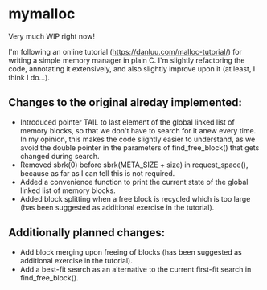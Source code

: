 # mymalloc
Very much WIP right now!

I'm following an online tutorial (https://danluu.com/malloc-tutorial/) for writing a simple memory manager in plain C. I'm slightly refactoring the code, annotating it extensively, and also slightly improve upon it (at least, I think I do...).

## Changes to the original alreday implemented:
  - Introduced pointer TAIL to last element of the global linked list of memory blocks, so that we don't have to search for it anew every time. In my opinion, this makes the code slightly easier to understand, as we avoid the double pointer in the parameters of find_free_block() that gets changed during search.
  - Removed sbrk(0) before sbrk(META_SIZE + size) in request_space(), because as far as I can tell this is not required.
  - Added a convenience function to print the current state of the global linked list of memory blocks.
  - Added block splitting when a free block is recycled which is too large (has been suggested as additional exercise in the tutorial).

## Additionally planned changes:
  - Add block merging upon freeing of blocks (has been suggested as additional exercise in the tutorial).
  - Add a best-fit search as an alternative to the current first-fit search in find_free_block().
